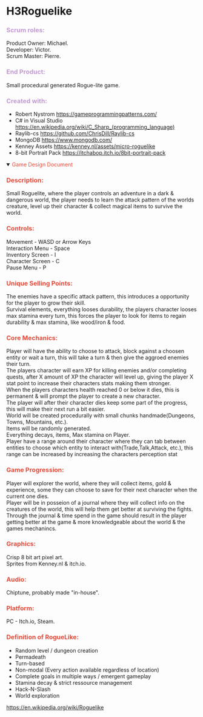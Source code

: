 # H3Roguelike
### <span style="color:#C39BD3 ">Scrum roles:</span>

Product Owner: Michael.</br>
Developer: Victor.</br>
Scrum Master: Pierre.

### <span style="color:#C39BD3 ">End Product:</span>

Small procedural generated Rogue-lite game.

### <span style="color:#C39BD3 ">Created with:</span>
* Robert Nystrom https://gameprogrammingpatterns.com/
* C# in Visual Studio https://en.wikipedia.org/wiki/C_Sharp_(programming_language)
* Raylib-cs https://github.com/ChrisDill/Raylib-cs
* MongoDB https://www.mongodb.com/
* Kenney Assets https://kenney.nl/assets/micro-roguelike
* 8-bit Portrait Pack https://itchabop.itch.io/8bit-portrait-pack


<details open><summary><span style="color:#E74C3C ">Game Design Document</span></summary>

### <span style="color:#E74C3C ">Description:</span>
Small Roguelite, where the player controls an adventure in a dark & dangerous world,
the player needs to learn the attack pattern of the worlds creature, level up their character & collect magical items to survive the world.

### <span style="color:#E74C3C ">Controls:</span>
Movement - WASD or Arrow Keys</br>
Interaction Menu - Space</br>
Inventory Screen - I</br>
Character Screen - C</br>
Pause Menu - P</br>

### <span style="color:#E74C3C ">Unique Selling Points:</span>
The enemies have a specific attack pattern, this introduces a opportunity for the player to grow their skill.</br>
Survival elements, everything looses durability, the players character looses max stamina every turn, this forces the player to look for items to regain durability & max stamina, like wood/iron & food.</br>

### <span style="color:#E74C3C ">Core Mechanics:</span>
Player will have the ability to choose to attack, block against a choosen entity or wait a turn, 
this will take a turn & then give the aggroed enemies their turn.</br>
The players character will earn XP for killing enemies and/or completing quests, after X amount of XP the character will level up, giving the player X stat point to increase their characters stats making them stronger.</br>
When the players characters health reached 0 or below it dies, this is permanent & will prompt the player to create a new character.</br>
The player will after their character dies keep some part of the progress, this will make their next run a bit easier.</br>
World will be created procedurally with small chunks handmade(Dungeons, Towns, Mountains, etc.).</br>
Items will be randomly generated.</br>
Everything decays, items, Max stamina on Player.</br>
Player have a range around their character where they can tab between entities to choose which entity to interact with(Trade,Talk,Attack, etc.),
this range can be increased by increasing the characters perception stat</br>

### <span style="color:#E74C3C ">Game Progression:</span>
Player will explorer the world, where they will collect items, gold & experience, some they can choose to save for their next character when the current one dies.</br>
Player will be in posseion of a journal where they will collect info on the creatures of the world, this will help them get better at surviving the fights.</br>
Through the journal & time spend in the game should result in the player getting better at the game & more knowledgeable about the world & the games mechanincs.</br>

### <span style="color:#E74C3C ">Graphics:</span>
Crisp 8 bit art pixel art.</br>
Sprites from Kenney.nl & itch.io.</br>

### <span style="color:#E74C3C ">Audio:</span>
Chiptune, probably made "in-house".

### <span style="color:#E74C3C ">Platform:</span>
PC - Itch.io, Steam.

</details>


### <span style="color:#E74C3C ">Definition of RogueLike:</span>

* Random level / dungeon creation
* Permadeath
* Turn-based
* Non-modal (Every action available regardless of location)
* Complete goals in multiple ways / emergent gameplay
* Stamina decay & strict ressource management
* Hack-N-Slash
* World exploration

https://en.wikipedia.org/wiki/Roguelike

